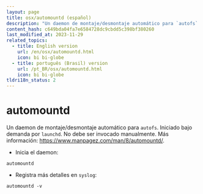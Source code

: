 ```yaml
---
layout: page
title: osx/automountd (español)
description: "Un daemon de montaje/desmontaje automático para `autofs`. Iniciado bajo demanda por `launchd`."
content_hash: c649bda04fa7e6584728dc9cbdd5c398bf380260
last_modified_at: 2023-11-29
related_topics:
  - title: English version
    url: /en/osx/automountd.html
    icon: bi bi-globe
  - title: português (Brasil) version
    url: /pt_BR/osx/automountd.html
    icon: bi bi-globe
tldri18n_status: 2
---
```

# automountd

Un daemon de montaje/desmontaje automático para `autofs`. Iniciado bajo demanda por `launchd`.
No debe ser invocado manualmente.
Más información: <https://www.manpagez.com/man/8/automountd/>.

- Inicia el daemon:

`automountd`

- Registra más detalles en `syslog`:

`automountd -v`
